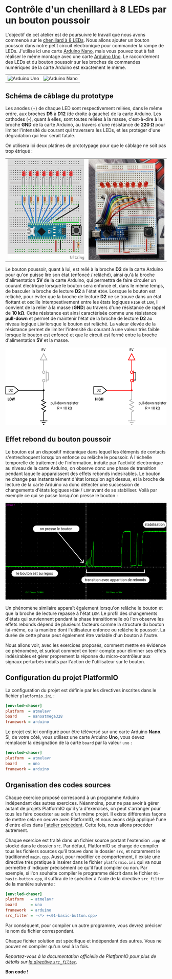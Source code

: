 # Contrôle d'un chenillard à 8 LEDs par un bouton poussoir

L'objectif de cet atelier est de poursuivre le travail que nous avons commencé sur le [chenillard à 8 LEDs][led-chaser]. Nous allons ajouter un bouton poussoir dans notre petit circuit électronique pour commander la rampe de LEDs. J'utilise ici une carte [Arduino Nano][nano], mais vous pouvez tout à fait réaliser le même montage avec une carte [Arduino Uno][uno]. Le raccordement des LEDs et du bouton poussoir sur les broches de commandes numériques de la carte Arduino est exactement le même.

<table>
    <tbody>
        <tr>
            <td><img src="https://store-cdn.arduino.cc/uni/catalog/product/cache/1/image/1040x660/604a3538c15e081937dbfbd20aa60aad/a/0/a000066_featured_1_2.jpg" alt="Arduino Uno"></td>
            <td><img src="https://store-cdn.arduino.cc/uni/catalog/product/cache/1/image/1040x660/604a3538c15e081937dbfbd20aa60aad/A/0/A000005_featured_2.jpg" alt="Arduino Nano"></td>
        </tr>
    </tbody>
</table>


## Schéma de câblage du prototype

Les anodes (+) de chaque LED sont respectivement reliées, dans le même ordre, aux broches **D5** à **D12** (de droite à gauche) de la carte Arduino. Les cathodes (-), quant à elles, sont toutes reliées à la masse, c'est-à-dire à la broche **GND** de la carte Arduino, au travers d'une résistance de **220 Ω** pour limiter l'intensité du courant qui traversera les LEDs, et les protéger d'une dégradation qui leur serait fatale.

<!-- sans pour autant prendre le risque de se retrouver dans une situation de court-circuit si, par inadvertance, on mettait la broche **D2** sous tension dans le code. En effet, si cela devait arriver, une différence de potentiel de 5V existerait alors entre la broche et la masse... ce qui entraînerait un court-circuit : un courant de très forte intensité circulerait et détruirait instantanément le circuit de la carte Arduino.

Il est par ailleurs relié à la masse

la broche d'alimentation **5V** de la carte Arduino pour qu'un courant -->

On utilisera ici deux platines de prototypage pour que le câblage ne soit pas trop étriqué :

<table>
    <tbody>
        <tr>
            <td><img src="assets/wiring.png" alt="Circuit"></td>
            <td><img src="assets/breadboard.jpg" alt="Circuit"></td>
        </tr>
    </tbody>
</table>

Le bouton poussoir, quant à lui, est relié à la broche **D2** de la carte Arduino pour qu'on puisse lire son état (enfoncé / relâché), ainsi qu'à la broche d'alimentation **5V** de la carte Arduino, qui permettra de faire circuler un courant électrique lorsque le bouton sera enfoncé et, dans le même temps, de basculer la broche de lecture **D2** à l'état `HIGH`. Lorsque le bouton est relâché, pour éviter que la broche de lecture **D2** ne se trouve dans un état flottant et oscille intempestivement entre les états logiques `HIGH` et `LOW`, il convient de la relier à la masse (**GND**) au travers d'une résistance de rappel de **10 kΩ**. Cette résistance est ainsi caractérisée comme une résistance **pull-down** et permet de maintenir l'état de la broche de lecture **D2** au niveau logique `LOW` lorsque le bouton est relâché. La valeur élevée de la résistance permet de limiter l'intensité du courant à une valeur très faible lorsque le bouton est enfoncé et que le circuit est fermé entre la broche d'alimentation **5V** et la masse.

<p align="center">
    <img src="assets/pull-down-button.png" width="551" height="241" alt="Câblage d'une résistance de rappel pull-down">
</p>


## Effet rebond du bouton poussoir

Le bouton est un dispositif mécanique dans lequel les éléments de contacts s'entrechoquent lorsqu'on enfonce ou relâche le poussoir. À l'échelle temporelle de traitement de l'information, induite par l'activité électronique au niveau de la carte Arduino, on observe donc une phase de transition pendant laquelle apparaissent des effets rebonds indésirables. Le bouton ne change pas instantanément d'état lorsqu'on agit dessus, et la broche de lecture de la carte Arduino va donc détecter une succession de changements d'états logiques `HIGH` / `LOW` avant de se stabiliser. Voilà par exemple ce qui se passe lorsqu'on presse le bouton :

<p align="center">
    <img src="assets/bouncing.png" width="522" height="302" alt="Rebonds mécaniques observés sur un bouton poussoir">
</p>

Un phénomène similaire apparaît également lorsqu'on relâche le bouton et que la broche de lecture repasse à l'état `LOW`. Le profil des changements d'états qui surviennent pendant la phase transitionnelle où l'on observe les effets rebonds dépend de plusieurs facteurs comme la structure du bouton lui-même, ou la manière dont l'utilisateur enfonce ou relâche le poussoir. La durée de cette phase peut également être variable d'un bouton à l'autre.

Nous allons voir, avec les exercices proposés, comment mettre en évidence ce phénomène, et surtout comment en tenir compte pour éliminer ses effets indésirables et gérer proprement la réponse du micro-contrôleur aux signaux perturbés induits par l'action de l'utilisateur sur le bouton.


## Configuration du projet PlatformIO

La configuration du projet est définie par les directives inscrites dans le fichier `platformio.ini` :

```ini
[env:led-chaser]
platform  = atmelavr
board     = nanoatmega328
framework = arduino
```

Le projet est ici configuré pour être téléversé sur une carte Arduino **Nano**. Si, de votre côté, vous utilisez une carte Arduino **Uno**, vous devez remplacer la désignation de la carte `board` par la valeur `uno` :

```ini
[env:led-chaser]
platform  = atmelavr
board     = uno
framework = arduino
```


## Organisation des codes sources

Chaque exercice proposé correspond à un programme Arduino indépendant des autres exercices. Néanmoins, pour ne pas avoir à gérer autant de projets PlatformIO qu'il y'a d'exercices, on peut s'arranger pour tous les faire coexister au sein d'un même projet. Il existe différentes façons de mettre cela en oeuvre avec PlatformIO, et nous avons déjà appliqué l'une d'entre elles dans [l'atelier précédent][led-chaser]. Cette fois, nous allons procéder autrement.

Chaque exercice est traité dans un fichier source portant l'extension `.cpp` et stocké dans le dossier `src`. Par défaut, PlatformIO se charge de compiler tous les fichiers sources qu'il trouve dans le dossier `src`, et notamment le traditionnel `main.cpp`. Aussi, pour modifier ce comportement, il existe une directive très pratique à insérer dans le fichier `platformio.ini` qui va nous permettre d'indiquer précisément ce qu'il faut compiler ou non. Par exemple, si l'on souhaite compiler le programme décrit dans le fichier `01-basic-button.cpp`, il suffira de le spécifier à l'aide de la directive `src_filter` de la manière suivante :

```ini
[env:led-chaser]
platform   = atmelavr
board      = uno
framework  = arduino
src_filter = -<*> +<01-basic-button.cpp>
```

Par conséquent, pour compiler un autre programme, vous devrez préciser le nom du fichier correspondant.

Chaque fichier solution est spécifique et indépendant des autres. Vous ne pouvez en compiler qu'un seul à la fois.

*Reportez-vous à la documentation officielle de PlatformIO pour plus de détails sur [la directive `src_filter`][src-filter].*


**Bon code !**


[led-chaser]: https://github.com/Robotic974/led-chaser
[nano]:       https://store.arduino.cc/arduino-nano
[uno]:        https://store.arduino.cc/arduino-uno-rev3
[src-filter]: https://docs.platformio.org/en/latest/projectconf/section_env_build.html#src-filter